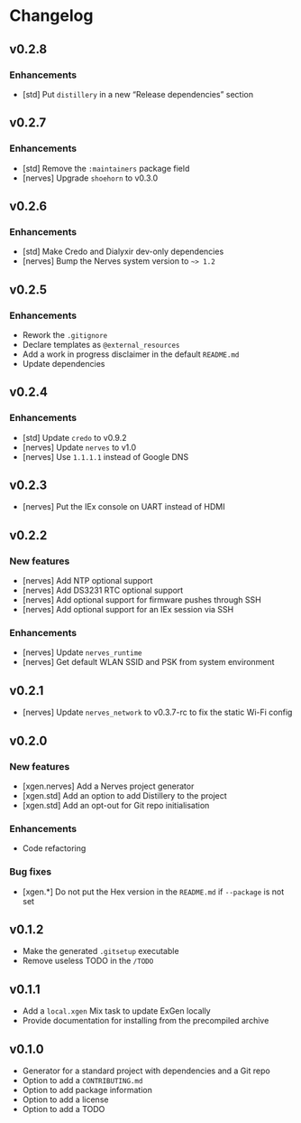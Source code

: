# Changelog

## v0.2.8

### Enhancements

* [std] Put `distillery` in a new “Release dependencies” section

## v0.2.7

### Enhancements

* [std] Remove the `:maintainers` package field
* [nerves] Upgrade `shoehorn` to v0.3.0

## v0.2.6

### Enhancements

* [std] Make Credo and Dialyxir dev-only dependencies
* [nerves] Bump the Nerves system version to `~> 1.2`

## v0.2.5

### Enhancements

* Rework the `.gitignore`
* Declare templates as `@external_resources`
* Add a work in progress disclaimer in the default `README.md`
* Update dependencies

## v0.2.4

### Enhancements

* [std] Update `credo` to v0.9.2
* [nerves] Update `nerves` to v1.0
* [nerves] Use `1.1.1.1` instead of Google DNS

## v0.2.3

* [nerves] Put the IEx console on UART instead of HDMI

## v0.2.2

### New features

* [nerves] Add NTP optional support
* [nerves] Add DS3231 RTC optional support
* [nerves] Add optional support for firmware pushes through SSH
* [nerves] Add optional support for an IEx session via SSH

### Enhancements

* [nerves] Update `nerves_runtime`
* [nerves] Get default WLAN SSID and PSK from system environment

## v0.2.1

* [nerves] Update `nerves_network` to v0.3.7-rc to fix the static Wi-Fi config

## v0.2.0

### New features

* [xgen.nerves] Add a Nerves project generator
* [xgen.std] Add an option to add Distillery to the project
* [xgen.std] Add an opt-out for Git repo initialisation

### Enhancements

* Code refactoring

### Bug fixes

* [xgen.\*] Do not put the Hex version in the `README.md` if `--package` is not
  set

## v0.1.2

* Make the generated `.gitsetup` executable
* Remove useless TODO in the `/TODO`

## v0.1.1

* Add a `local.xgen` Mix task to update ExGen locally
* Provide documentation for installing from the precompiled archive

## v0.1.0

* Generator for a standard project with dependencies and a Git repo
* Option to add a `CONTRIBUTING.md`
* Option to add package information
* Option to add a license
* Option to add a TODO
